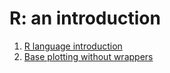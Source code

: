 # R: an introduction #

1. [R language introduction](introduction.md)
2. [Base plotting without wrappers](baseplotting.md)

